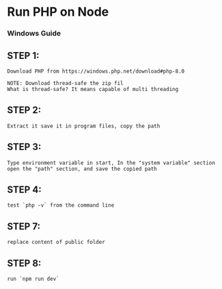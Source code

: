 # Run PHP on Node
### Windows Guide
## STEP 1: 
    Download PHP from https://windows.php.net/download#php-8.0

	NOTE: Download thread-safe the zip fil
	What is thread-safe? It means capable of multi threading
## STEP 2: 
    Extract it save it in program files, copy the path 
## STEP 3: 
    Type environment variable in start, In the "system variable" section
	open the "path" section, and save the copied path

## STEP 4: 
    test `php -v` from the command line

## STEP 7: 
    replace content of public folder

## STEP 8:
    run `npm run dev`